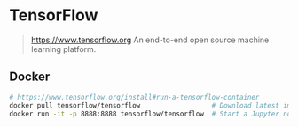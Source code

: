 # TensorFlow

> <https://www.tensorflow.org> An end-to-end open source machine learning platform.

## Docker

```bash
# https://www.tensorflow.org/install#run-a-tensorflow-container
docker pull tensorflow/tensorflow                  # Download latest image
docker run -it -p 8888:8888 tensorflow/tensorflow  # Start a Jupyter notebook server
```